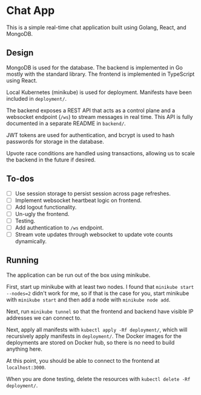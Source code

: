 # Chat App

This is a simple real-time chat application built using Golang, React, and MongoDB.

## Design

MongoDB is used for the database. The backend is implemented in Go mostly with the standard library. The frontend is implemented in TypeScript using React.

Local Kubernetes (minikube) is used for deployment. Manifests have been included in `deployment/`.

The backend exposes a REST API that acts as a control plane and a websocket endpoint (`/ws`) to stream messages in real time. This API is fully documented in a separate README in `backend/`.

JWT tokens are used for authentication, and bcrypt is used to hash passwords for storage in the database.

Upvote race conditions are handled using transactions, allowing us to scale the backend in the future if desired.

## To-dos

* [ ] Use session storage to persist session across page refreshes.
* [ ] Implement websocket heartbeat logic on frontend.
* [ ] Add logout functionality.
* [ ] Un-ugly the frontend.
* [ ] Testing.
* [ ] Add authentication to `/ws` endpoint.
* [ ] Stream vote updates through websocket to update vote counts dynamically.

## Running

The application can be run out of the box using minikube.

First, start up minikube with at least two nodes. I found that `minikube start --nodes=2` didn't work for me, so if that is the case for you, start minikube with `minikube start` and then add a node with `minikube node add`.

Next, run `minikube tunnel` so that the frontend and backend have visible IP addresses we can connect to.

Next, apply all manifests with `kubectl apply -Rf deployment/`, which will recursively apply manifests in `deployment/`. The Docker images for the deployments are stored on Docker hub, so there is no need to build anything here.

At this point, you should be able to connect to the frontend at `localhost:3000`.

When you are done testing, delete the resources with `kubectl delete -Rf deployment/`.
